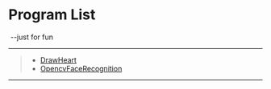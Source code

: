 # Program List

​                                                           --just for fun

---

> * [DrawHeart](/drawheart.md)
> * [OpencvFaceRecognition](/opencvfacerecognition)

---

